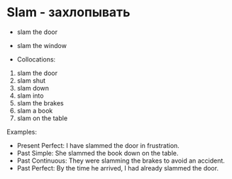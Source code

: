 # Slam - захлопывать

- slam the door
- slam the window

- Collocations:

1. slam the door
2. slam shut
3. slam down
4. slam into
5. slam the brakes
6. slam a book
7. slam on the table

Examples:

- Present Perfect: I have slammed the door in frustration.
- Past Simple: She slammed the book down on the table.
- Past Continuous: They were slamming the brakes to avoid an accident.
- Past Perfect: By the time he arrived, I had already slammed the door.
